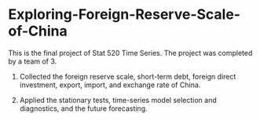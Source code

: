 # Exploring-Foreign-Reserve-Scale-of-China

This is the final project of Stat 520 Time Series. The project was completed by a team of 3.

1. Collected the foreign reserve scale, short-term debt, foreign direct investment, export, import, and exchange rate of China.

2. Applied the stationary tests, time-series model selection and diagnostics, and the future forecasting.

